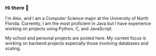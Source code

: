 ### Hi there 👋
I'm Alex, and I am a Computer Science major at the University of North Florida. Currently, I am the most proficient in Java but I have experience working on projects using  Python, C, and JavaScript.  
  
My school and personal projects are posted here. My current focus is working on backend projects especially those involving databases and scaling.

<!--
**alexk9081/alexk9081** is a ✨ _special_ ✨ repository because its `README.md` (this file) appears on your GitHub profile.

Here are some ideas to get you started:

- 🔭 I’m currently working on ...
- 🌱 I’m currently learning ...
- 👯 I’m looking to collaborate on ...
- 🤔 I’m looking for help with ...
- 💬 Ask me about ...
- 📫 How to reach me: ...
- 😄 Pronouns: ...
- ⚡ Fun fact: ...
-->
